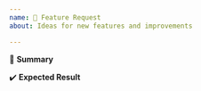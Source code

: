 ```yaml
---
name: 🚀 Feature Request
about: Ideas for new features and improvements

---
```


🚩 **Summary**
<!--- Enter a summary of the new feature here -->

✔️ **Expected Result**
<!--- A clear and concise description of what you expected to happen -->
